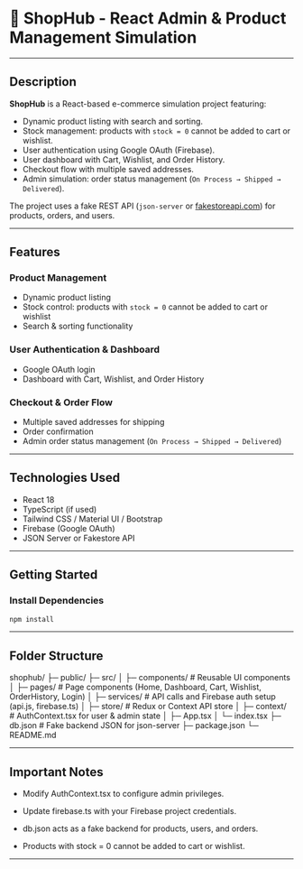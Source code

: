# 🛒 ShopHub - React Admin & Product Management Simulation

---

## Description
**ShopHub** is a React-based e-commerce simulation project featuring:

- Dynamic product listing with search and sorting.  
- Stock management: products with `stock = 0` cannot be added to cart or wishlist.  
- User authentication using Google OAuth (Firebase).  
- User dashboard with Cart, Wishlist, and Order History.  
- Checkout flow with multiple saved addresses.  
- Admin simulation: order status management (`On Process → Shipped → Delivered`).  

The project uses a fake REST API (`json-server` or [fakestoreapi.com](https://fakestoreapi.com)) for products, orders, and users.

---

## Features

### Product Management
- Dynamic product listing  
- Stock control: products with `stock = 0` cannot be added to cart or wishlist  
- Search & sorting functionality  

### User Authentication & Dashboard
- Google OAuth login  
- Dashboard with Cart, Wishlist, and Order History  

### Checkout & Order Flow
- Multiple saved addresses for shipping  
- Order confirmation  
- Admin order status management (`On Process → Shipped → Delivered`)  

---

## Technologies Used
- React 18  
- TypeScript (if used)  
- Tailwind CSS / Material UI / Bootstrap  
- Firebase (Google OAuth)  
- JSON Server or Fakestore API  

---

## Getting Started

### Install Dependencies
```bash
npm install
```

---
 ## Folder Structure

shophub/
├─ public/
├─ src/
│  ├─ components/       # Reusable UI components
│  ├─ pages/            # Page components (Home, Dashboard, Cart, Wishlist, OrderHistory, Login)
│  ├─ services/         # API calls and Firebase auth setup (api.js, firebase.ts)
│  ├─ store/            # Redux or Context API store
│  ├─ context/          # AuthContext.tsx for user & admin state
│  ├─ App.tsx
│  └─ index.tsx
├─ db.json              # Fake backend JSON for json-server
├─ package.json
└─ README.md

---

## Important Notes

- Modify AuthContext.tsx to configure admin privileges.

- Update firebase.ts with your Firebase project credentials.

- db.json acts as a fake backend for products, users, and orders.

- Products with stock = 0 cannot be added to cart or wishlist.

---


